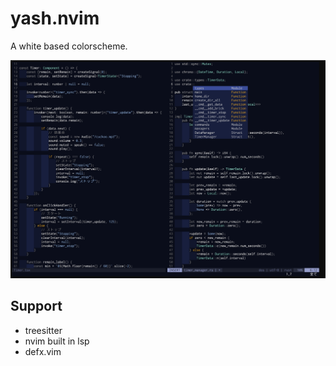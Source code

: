 # yash.nvim
A white based colorscheme.

![Sample image](image/sample.png)

## Support
- treesitter
- nvim built in lsp
- defx.vim

